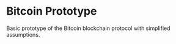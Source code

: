 # Bitcoin Prototype
Basic prototype of the Bitcoin blockchain protocol with simplified assumptions.
